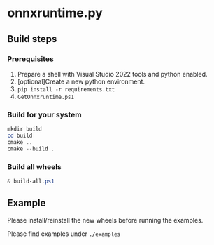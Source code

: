 # onnxruntime.py

## Build steps

### Prerequisites

1. Prepare a shell with Visual Studio 2022 tools and python enabled.
2. [optional]Create a new python environment.
3. `pip install -r requirements.txt`
4. `GetOnnxruntime.ps1`

### Build for your system

```PowerShell
mkdir build
cd build
cmake ..
cmake --build .
```

### Build all wheels

```PowerShell
& build-all.ps1
```

## Example

Please install/reinstall the new wheels before running the examples.

Please find examples under `./examples`
